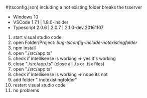 #(tsconfig.json) including a not existing folder breaks the tsserver

- Windows 10
- VSCode 1.7.1 | 1.8.0-insider
- Typescript 2.0.6 | 2.0.7 | 2.1.0-dev.20161107

1) start visual studio code<br>
2) open Folder/Project: *bug-tsconfig-include-notexistingfolder*<br>
3) npm install<br>
4) open "./src/app.ts"<br>
5) check if intellisense is working  => yes it's working<br>
6) close "./src/app.ts"  (close all .ts or .tsx files)<br>
7) open "./src/app.ts"<br>
8) check if intellisense is working  => nope its not<br>
9) add folder "./notexistingfolder"<br>
10) restart visual studio code<br>
11) no problems<br>
